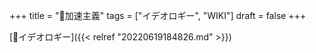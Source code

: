 +++
title = "📝加速主義"
tags = ["イデオロギー", "WIKI"]
draft = false
+++

[🔖イデオロギー]({{< relref "20220619184826.md" >}})
